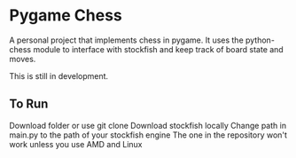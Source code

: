 # Pygame Chess

A personal project that implements chess in pygame. It uses the python-chess module to interface with stockfish and keep track of board state and moves. 

This is still in development. 

## To Run
Download folder or use git clone
Download stockfish locally
Change path in main.py to the path of your stockfish engine
The one in the repository won't work unless you use AMD and Linux
